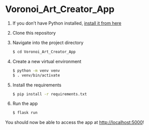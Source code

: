 # Voronoi_Art_Creator_App

1. If you don’t have Python installed, [install it from here](https://www.python.org/downloads/)

2. Clone this repository

3. Navigate into the project directory

   ```bash
   $ cd Voronoi_Art_Creator_App
   ```

4. Create a new virtual environment

   ```bash
   $ python -m venv venv
   $ . venv/bin/activate
   ```

5. Install the requirements

   ```bash
   $ pip install -r requirements.txt
   ```
   
6. Run the app

   ```bash
   $ flask run
   ```

You should now be able to access the app at [http://localhost:5000](http://localhost:5000)!
